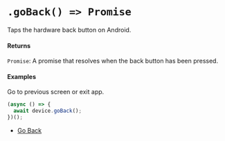 # `.goBack() => Promise`

Taps the hardware back button on Android.

#### Returns

`Promise`: A promise that resolves when the back button has been pressed.

#### Examples

Go to previous screen or exit app.

```javascript
(async () => {
  await device.goBack();
})();
```

- [Go Back](http://appium.io/docs/en/commands/session/back/)